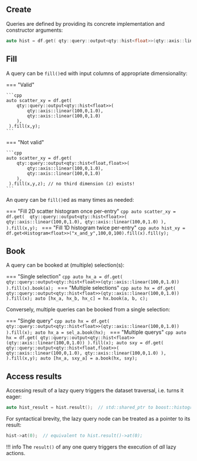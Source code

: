 ## Create

Queries are defined by providing its concrete implementation and constructor arguments:
```cpp
auto hist = df.get( qty::query::output<qty::hist<float>>(qty::axis::linear(100,0,1.0)) );
```

## Fill

A query can be `fill()`ed with input columns of appropriate dimensionality:

=== "Valid"

    ```cpp
    auto scatter_xy = df.get( 
        qty::query::output<qty::hist<float>>(
            qty::axis::linear(100,0,1.0),
            qty::axis::linear(100,0,1.0)
        ),
     ).fill(x,y);
    ```
=== "Not valid"

    ```cpp
    auto scatter_xy = df.get( 
        qty::query::output<qty::hist<float,float>>(
            qty::axis::linear(100,0,1.0),
            qty::axis::linear(100,0,1.0)
        ),
     ).fill(x,y,z); // no third dimension (z) exists!
    ```

An query can be `fill()`ed as many times as needed:

=== "Fill 2D scatter histogram once per-entry"
    ```cpp
    auto scatter_xy = df.get( 
        qty::query::output<qty::hist<float>>(
            qty::axis::linear(100,0,1.0),
            qty::axis::linear(100,0,1.0)
        ),
     ).fill(x,y);
    ```
=== "Fill 1D histogram twice per-entry"
    ```cpp
    auto hist_xy = df.get<Histogram<float>>("x_and_y",100,0,100).fill(x).fill(y);
    ```

## Book

A query can be booked at (multiple) selection(s):

=== "Single selection"
    ```cpp
    auto hx_a = df.get( qty::query::output<qty::hist<float>>(qty::axis::linear(100,0,1.0)) ).fill(x).book(a);
    ```
=== "Multiple selections"
    ```cpp
    auto hx = df.get( qty::query::output<qty::hist<float>>(qty::axis::linear(100,0,1.0)) ).fill(x);
    auto [hx_a, hx_b, hx_c] = hx.book(a, b, c);
    ```

Conversely, multiple queries can be booked from a single selection:

=== "Single query"
    ```cpp
    auto hx = df.get( qty::query::output<qty::hist<float>>(qty::axis::linear(100,0,1.0)) ).fill(x);
    auto hx_a = sel_a.book(hx);
    ```
=== "Multiple querys"
    ```cpp
    auto hx = df.get( qty::query::output<qty::hist<float>>(qty::axis::linear(100,0,1.0)) ).fill(x);
    auto sxy = df.get( 
        qty::query::output<qty::hist<float,float>>(
            qty::axis::linear(100,0,1.0),
            qty::axis::linear(100,0,1.0)
        ),
     ).fill(x,y);
    auto [hx_a, sxy_a] = a.book(hx, sxy);
    ```

## Access results

Accessing result of a lazy query triggers the dataset traversal, i.e. turns it eager:
```cpp
auto hist_result = hist.result();  // std::shared_ptr to boost::histogram
```
For syntactical brevity, the lazy query node can be treated as a pointer to its result:
```cpp
hist->at(0);  // equivalent to hist.result()->at(0);
```

!!! info
    The `result()` of any one query triggers the execution of *all* lazy actions.